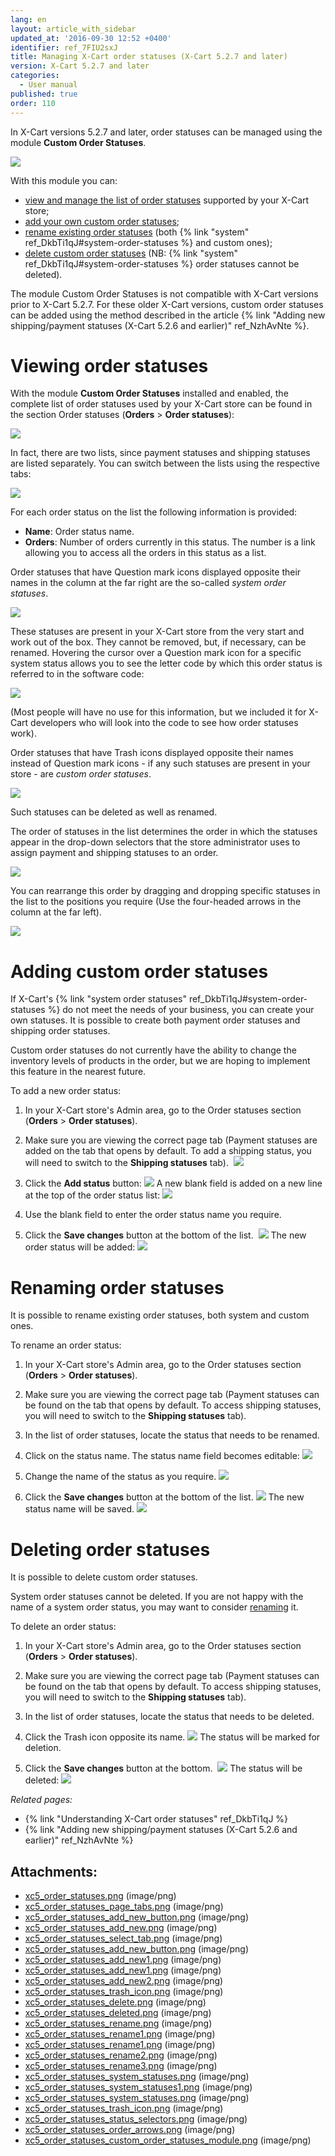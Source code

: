 ```yaml
---
lang: en
layout: article_with_sidebar
updated_at: '2016-09-30 12:52 +0400'
identifier: ref_7FIU2sxJ
title: Managing X-Cart order statuses (X-Cart 5.2.7 and later)
version: X-Cart 5.2.7 and later
categories:
  - User manual
published: true
order: 110
---
```



In X-Cart versions 5.2.7 and later, order statuses can be managed using the module **Custom Order Statuses**.

![]({{site.baseurl}}/attachments/8750763/8719499.png?effects=drop-shadow)

With this module you can:

*   [view and manage the list of order statuses](#viewing-order-statuses) supported by your X-Cart store;
*   [add your own custom order statuses](#adding-custom-order-statuses);
*   [rename existing order statuses](#renaming-order-statuses) (both {% link "system" ref_DkbTi1qJ#system-order-statuses %} and custom ones);
*   [delete custom order statuses](#deleting-order-statuses) (NB: {% link "system" ref_DkbTi1qJ#system-order-statuses %} order statuses cannot be deleted). 

The module Custom Order Statuses is not compatible with X-Cart versions prior to X-Cart 5.2.7\. For these older X-Cart versions, custom order statuses can be added using the method described in the article {% link "Adding new shipping/payment statuses (X-Cart 5.2.6 and earlier)" ref_NzhAvNte %}.

# Viewing order statuses

With the module **Custom Order Statuses** installed and enabled, the complete list of order statuses used by your X-Cart store can be found in the section Order statuses (**Orders** > **Order statuses**):

![]({{site.baseurl}}/attachments/8750763/8719462.png?effects=drop-shadow)

In fact, there are two lists, since payment statuses and shipping statuses are listed separately. You can switch between the lists using the respective tabs:

![]({{site.baseurl}}/attachments/8750763/8719463.png?effects=drop-shadow)

For each order status on the list the following information is provided:

*   **Name**: Order status name.
*   **Orders**: Number of orders currently in this status. The number is a link allowing you to access all the orders in this status as a list.

Order statuses that have Question mark icons displayed opposite their names in the column at the far right are the so-called _system order statuses_.

![]({{site.baseurl}}/attachments/8750763/8719494.png?effects=drop-shadow)

These statuses are present in your X-Cart store from the very start and work out of the box. They cannot be removed, but, if necessary, can be renamed. Hovering the cursor over a Question mark icon for a specific system status allows you to see the letter code by which this order status is referred to in the software code:

![]({{site.baseurl}}/attachments/8750763/8719493.png?effects=drop-shadow)

(Most people will have no use for this information, but we included it for X-Cart developers who will look into the code to see how order statuses work).

Order statuses that have Trash icons displayed opposite their names instead of Question mark icons - if any such statuses are present in your store - are _custom order statuses_.

![]({{site.baseurl}}/attachments/8750763/8719485.png?effects=drop-shadow)

Such statuses can be deleted as well as renamed.

The order of statuses in the list determines the order in which the statuses appear in the drop-down selectors that the store administrator uses to assign payment and shipping statuses to an order.

![]({{site.baseurl}}/attachments/8750763/8719497.png?effects=drop-shadow)

You can rearrange this order by dragging and dropping specific statuses in the list to the positions you require (Use the four-headed arrows in the column at the far left).

![]({{site.baseurl}}/attachments/8750763/8719498.png?effects=drop-shadow)

# Adding custom order statuses

If X-Cart's {% link "system order statuses" ref_DkbTi1qJ#system-order-statuses %} do not meet the needs of your business, you can create your own statuses. It is possible to create both payment order statuses and shipping order statuses. 

Custom order statuses do not currently have the ability to change the inventory levels of products in the order, but we are hoping to implement this feature in the nearest future.

To add a new order status:

1.  In your X-Cart store's Admin area, go to the Order statuses section (**Orders** > **Order statuses**). 
2.  Make sure you are viewing the correct page tab (Payment statuses are added on the tab that opens by default. To add a shipping status, you will need to switch to the **Shipping statuses** tab). 
    ![]({{site.baseurl}}/attachments/8750763/8719480.png?effects=drop-shadow)
3.  Click the **Add status** button:
    ![]({{site.baseurl}}/attachments/8750763/8719478.png?effects=drop-shadow)
    A new blank field is added on a new line at the top of the order status list:
    ![]({{site.baseurl}}/attachments/8750763/8719479.png?effects=drop-shadow)

4.  Use the blank field to enter the order status name you require.

5.  Click the **Save changes** button at the bottom of the list. 
    ![]({{site.baseurl}}/attachments/8750763/8719482.png?effects=drop-shadow)
    The new order status will be added:
    ![]({{site.baseurl}}/attachments/8750763/8719484.png?effects=drop-shadow)

# Renaming order statuses

It is possible to rename existing order statuses, both system and custom ones.

To rename an order status:

1.  In your X-Cart store's Admin area, go to the Order statuses section (**Orders** > **Order statuses**). 
2.  Make sure you are viewing the correct page tab (Payment statuses can be found on the tab that opens by default. To access shipping statuses, you will need to switch to the **Shipping statuses** tab). 
3.  In the list of order statuses, locate the status that needs to be renamed. 
4.  Click on the status name. The status name field becomes editable:
    ![]({{site.baseurl}}/attachments/8750763/8719488.png?effects=drop-shadow)

5.  Change the name of the status as you require.
    ![]({{site.baseurl}}/attachments/8750763/8719489.png?effects=drop-shadow)

6.  Click the **Save changes** button at the bottom of the list.
    ![]({{site.baseurl}}/attachments/8750763/8719491.png?effects=drop-shadow)
    The new status name will be saved.
    ![]({{site.baseurl}}/attachments/8750763/8719492.png?effects=drop-shadow)

# Deleting order statuses

It is possible to delete custom order statuses. 

System order statuses cannot be deleted. If you are not happy with the name of a system order status, you may want to consider [renaming](#renaming-order-statuses) it.

To delete an order status:

1.  In your X-Cart store's Admin area, go to the Order statuses section (**Orders** > **Order statuses**). 
2.  Make sure you are viewing the correct page tab (Payment statuses can be found on the tab that opens by default. To access shipping statuses, you will need to switch to the **Shipping statuses** tab). 

3.  In the list of order statuses, locate the status that needs to be deleted.
4.  Click the Trash icon opposite its name.
    ![]({{site.baseurl}}/attachments/8750763/8719485.png?effects=drop-shadow)
    The status will be marked for deletion.
5.  Click the **Save changes** button at the bottom. 
    ![]({{site.baseurl}}/attachments/8750763/8719486.png?effects=drop-shadow)
    The status will be deleted:
    ![]({{site.baseurl}}/attachments/8750763/8719487.png?effects=drop-shadow)

_Related pages:_

*   {% link "Understanding X-Cart order statuses" ref_DkbTi1qJ %}
*   {% link "Adding new shipping/payment statuses (X-Cart 5.2.6 and earlier)" ref_NzhAvNte %}

## Attachments:

* [xc5_order_statuses.png]({{site.baseurl}}/attachments/8750763/8719462.png) (image/png)
* [xc5_order_statuses_page_tabs.png]({{site.baseurl}}/attachments/8750763/8719463.png) (image/png)
* [xc5_order_statuses_add_new_button.png]({{site.baseurl}}/attachments/8750763/8719481.png) (image/png)
* [xc5_order_statuses_add_new.png]({{site.baseurl}}/attachments/8750763/8719479.png) (image/png)
* [xc5_order_statuses_select_tab.png]({{site.baseurl}}/attachments/8750763/8719480.png) (image/png)
* [xc5_order_statuses_add_new_button.png]({{site.baseurl}}/attachments/8750763/8719478.png) (image/png)
* [xc5_order_statuses_add_new1.png]({{site.baseurl}}/attachments/8750763/8719483.png) (image/png)
* [xc5_order_statuses_add_new1.png]({{site.baseurl}}/attachments/8750763/8719482.png) (image/png)
* [xc5_order_statuses_add_new2.png]({{site.baseurl}}/attachments/8750763/8719484.png) (image/png)
* [xc5_order_statuses_trash_icon.png]({{site.baseurl}}/attachments/8750763/8719496.png) (image/png)
* [xc5_order_statuses_delete.png]({{site.baseurl}}/attachments/8750763/8719486.png) (image/png)
* [xc5_order_statuses_deleted.png]({{site.baseurl}}/attachments/8750763/8719487.png) (image/png)
* [xc5_order_statuses_rename.png]({{site.baseurl}}/attachments/8750763/8719488.png) (image/png)
* [xc5_order_statuses_rename1.png]({{site.baseurl}}/attachments/8750763/8719490.png) (image/png)
* [xc5_order_statuses_rename1.png]({{site.baseurl}}/attachments/8750763/8719489.png) (image/png)
* [xc5_order_statuses_rename2.png]({{site.baseurl}}/attachments/8750763/8719491.png) (image/png)
* [xc5_order_statuses_rename3.png]({{site.baseurl}}/attachments/8750763/8719492.png) (image/png)
* [xc5_order_statuses_system_statuses.png]({{site.baseurl}}/attachments/8750763/8719495.png) (image/png)
* [xc5_order_statuses_system_statuses1.png]({{site.baseurl}}/attachments/8750763/8719494.png) (image/png)
* [xc5_order_statuses_system_statuses.png]({{site.baseurl}}/attachments/8750763/8719493.png) (image/png)
* [xc5_order_statuses_trash_icon.png]({{site.baseurl}}/attachments/8750763/8719485.png) (image/png)
* [xc5_order_statuses_status_selectors.png]({{site.baseurl}}/attachments/8750763/8719497.png) (image/png)
* [xc5_order_statuses_order_arrows.png]({{site.baseurl}}/attachments/8750763/8719498.png) (image/png)
* [xc5_order_statuses_custom_order_statuses_module.png]({{site.baseurl}}/attachments/8750763/8719499.png) (image/png)
